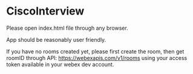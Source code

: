 # CiscoInterview

Please open index.html file through any browser.

App should be reasonably user friendly.

If you have no rooms created yet, please first create the room, then get roomID through API: https://webexapis.com/v1/rooms using your access token available in your webex dev account.

